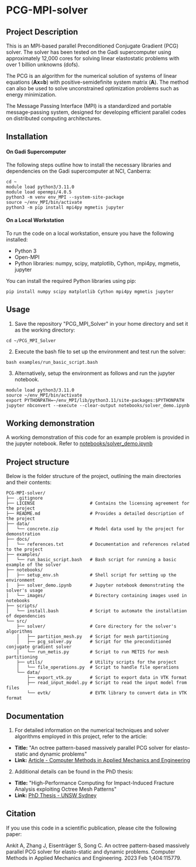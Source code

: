 # PCG-MPI-solver

## Project Description
This is an MPI-based parallel Preconditioned Conjugate Gradient (PCG) solver. The solver has been tested on the Gadi supercomputer using approximately 12,000 cores for solving linear elastostatic problems with over 1 billion unknowns (dofs).

The PCG is an algorithm for the numerical solution of systems of linear equations (**Ax=b**) with positive-semidefinite system matrix (**A**). The method can also be used to solve unconstrained optimization problems such as energy minimization.

The Message Passing Interface (MPI) is a standardized and portable message-passing system, designed for developing efficient parallel codes on distributed computing architectures.

## Installation

#### On Gadi Supercomputer
The following steps outline how to install the necessary libraries and dependencies on the Gadi supercomputer at NCI, Canberra:

```shell
cd ~
module load python3/3.11.0
module load openmpi/4.0.5
python3 -m venv env_MPI --system-site-package
source ~/env_MPI/bin/activate
python3 -m pip install mpi4py mgmetis jupyter
```

#### On a Local Workstation
To run the code on a local workstation, ensure you have the following installed:

- Python 3
- Open-MPI
- Python libraries: numpy, scipy, matplotlib, Cython, mpi4py, mgmetis, jupyter

You can install the required Python libraries using pip:

```shell
pip install numpy scipy matplotlib Cython mpi4py mgmetis jupyter
```


## Usage

1. Save the repository "PCG_MPI_Solver" in your home directory and set it as the working directory:
```shell
cd ~/PCG_MPI_Solver
```

2. Execute the bash file to set up the environment and test run the solver:
```shell
bash examples/run_basic_script.bash
```

3. Alternatively, setup the environment as follows and run the jupyter notebook.
```shell
module load python3/3.11.0
source ~/env_MPI/bin/activate
export PYTHONPATH=~/env_MPI/lib/python3.11/site-packages:$PYTHONPATH
jupyter nbconvert --execute --clear-output notebooks/solver_demo.ipynb
```

## Working demonstration
A working demonstration of this code for an example problem is provided in the jupyter notebook.
Refer to [notebooks/solver_demo.ipynb](https://github.com/ankitskr/PCG-MPI-solver/blob/main/notebooks/solver_demo.ipynb)



## Project structure
Below is the folder structure of the project, outlining the main directories and their contents:
```
PCG-MPI-solver/
├── .gitignore                  
├── LICENSE                     # Contains the licensing agreement for the project
├── README.md                   # Provides a detailed description of the project
├── data/                       
│   └── concrete.zip            # Model data used by the project for demonstration
├── docs/
│   └── references.txt          # Documentation and references related to the project
├── examples/
│   └── run_basic_script.bash   # Bash script for running a basic example of the solver
├── notebooks/
│   ├── setup_env.sh            # Shell script for setting up the environment
│   ├── solver_demo.ipynb       # Jupyter notebook demonstrating the solver's usage
│   └── images/                 # Directory containing images used in notebooks
├── scripts/
│   └── install.bash            # Script to automate the installation of dependencies
└── src/
    ├── solver/                 # Core directory for the solver's algorithms
    │   ├── partition_mesh.py   # Script for mesh partitioning
    │   ├── pcg_solver.py       # Script for the preconditioned conjugate gradient solver
    │   └── run_metis.py        # Script to run METIS for mesh partitioning
    ├── utils/                  # Utility scripts for the project
    │   └── file_operations.py  # Script to handle file operations
    └── data/
        ├── export_vtk.py       # Script to export data in VTK format
        ├── read_input_model.py # Script to read the input model from files
        └── evtk/               # EVTK library to convert data in VTK format
```


## Documentation
1. For detailed information on the numerical techniques and solver algorithms employed in this project, refer to the article:

- **Title:** "An octree pattern-based massively parallel PCG solver for elasto-static and dynamic problems"
- **Link:** [Article - Computer Methods in Applied Mechanics and Engineering](https://doi.org/10.1016/j.cma.2022.115779)

2. Additional details can be found in the PhD thesis:

- **Title:** "High-Performance Computing for Impact-Induced Fracture Analysis exploiting Octree Mesh Patterns"
- **Link:** [PhD Thesis - UNSW Sydney](https://doi.org/10.26190/unsworks/22788)


## Citation
If you use this code in a scientific publication, please cite the following paper:

Ankit A, Zhang J, Eisenträger S, Song C. An octree pattern-based massively 
parallel PCG solver for elasto-static and dynamic problems. Computer Methods 
in Applied Mechanics and Engineering. 2023 Feb 1;404:115779.